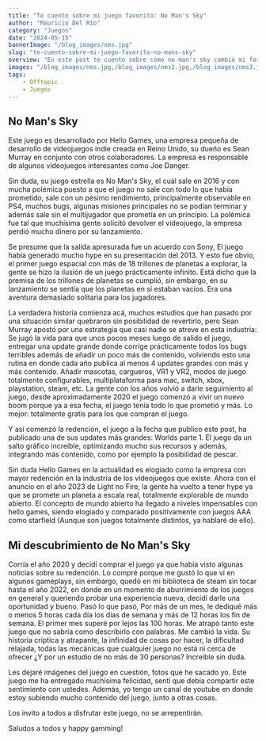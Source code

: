 ```yaml
---
title: "Te cuento sobre mi juego favorito: No Man's Sky"
author: "Mauricio Del Río"
category: "Juegos"
date: "2024-05-15"
bannerImage: "/blog_images/nms.jpg"
slug: "te-cuento-sobre-mi-juego-favorito-no-mans-sky"
overview: "En este post te cuento sobre cómo no man's sky cambió mi forma de ver los videojuegos"
images: "/blog_images/nms.jpg,/blog_images/nms2.jpg,/blog_images/nms3.jpg,/blog_images/nms4.jpg"
tags:
    - Offtopic
    - Juegos
---
```

## No Man's Sky

Este juego es desarrollado por Hello Games, una empresa pequeña de desarrollo de videojuegos indie creada en Reino Unido, su dueño es Sean Murray en conjunto con otros colaboradores. La empresa es responsable de algunos videojuegos interesantes como Joe Danger.

Sin duda, su juego estrella es No Man's Sky, el cuál sale en 2016 y con mucha polémica puesto a que el juego no sale con todo lo que había prometido, sale con un pésimo rendimiento, principalmente observable en PS4, muchos bugs, algunas misiones principales no se podían terminar y además sale sin el multijugador que prometía en un principio. La polémica fue tal que muchísima gente solicitó devolver el videojuego, la empresa perdió mucho dinero por su lanzamiento. 

Se presume que la salida apresurada fue un acuerdo con Sony, El juego había generado mucho hype en su presentación del 2013. Y esto fue obvio, el primer juego espacial con más de 18 trillones de planetas a explorar, la gente se hizo la ilusión de un juego prácticamente infinito. Está dicho que la premisa de los trillones de planetas se cumplió, sin embargo, en su lanzamiento se sentía que los planetas en sí estaban vacíos. Era una aventura demasiado solitaria para los jugadores.

La verdadera historia comienza acá, muchos estudios que han pasado por una situación similar quebraron sin posibilidad de revertirlo, pero Sean Murray apostó por una estrategia que casi nadie se atreve en esta industria: Se jugó la vida para que unos pocos meses luego de salido el juego, entregar una update grande donde corrige prácticamente todos los bugs terribles además de añadir un poco más de contenido, volviendo esto una rutina en donde cada año publica al menos 4 updates grandes con más y más contenido. Añadir mascotas, cargueros, VR1 y VR2, modos de juego totalmente configurables, multiplataforma para mac, switch, xbox, playstation, steam, etc. La gente con los años volvió a darle seguimiento al juego, desde aproximadamente 2020 el juego comenzó a vivir un nuevo boom porque ya a esa fecha, el juego tenía todo lo que prometió y más. Lo mejor: totalmente gratis para los que compran el juego.

Y así comenzó la redención, el juego a la fecha que publico este post, ha publicado una de sus updates más grandes: Worlds parte 1. El juego da un salto gráfico increíble, optimizando mucho sus recursos y además, integrando más contenido, como por ejemplo la posibilidad de pescar. 

Sin duda Hello Games en la actualidad es elogiado como la empresa con mayor redención en la industria de los videojuegos que existe. Ahora con el anuncio en el año 2023 de Light no Fire, la gente ha vuelto a tener hype ya que se promete un planeta a escala real, totalmente explorable de mundo abierto. El concepto de mundo abierto ha llegado a niveles impensables con hello games, siendo elogiado y comparado positivamente con juegos AAA como starfield (Aunque son juegos totalmente distintos, ya hablaré de ello).

## Mi descubrimiento de No Man's Sky

Corría el año 2020 y decidí comprar el juego ya que había visto algunas noticias sobre su redención. Lo compré porque me gustó lo que vi en algunos gameplays, sin embargo, quedó en mi biblioteca de steam sin tocar hasta el año 2022, en donde en un momento de aburrimiento de los juegos en general y queriendo probar una experiencia nueva, decidí darle una oportunidad y bueno. Pasó lo que pasó, Por más de un mes, le dediqué más o menos 5 horas cada día los días de semana y más de 12 horas los fin de semana. El primer mes superé por lejos las 100 horas. Me atrapó tanto este juego que no sabría como describirlo con palabras. Me cambió la vida. Su historia críptica y atrapante, la infinidad de cosas por hacer, la dificultad relajada, todas las mecánicas que cualquier juego no está ni cerca de ofrecer ¿Y por un estudio de no más de 30 personas? Increíble sin duda. 

Les dejaré imágenes del juego en cuestión, fotos que he sacado yo. Este juego me ha entregado muchísima felicidad, sentí que debía compartir este sentimiento con ustedes. Además, yo tengo un canal de youtube en donde estoy subiendo mucho contenido del juego, junto a otras cosas. 

Los invito a todos a disfrutar este juego, no se arrepentirán. 

Saludos a todos y happy gamming!